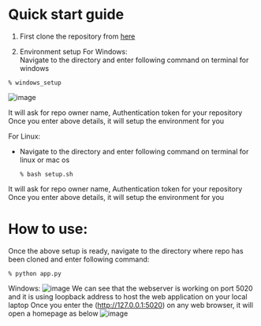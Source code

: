 # Quick start guide
1. First clone the repository from [here](https://github.com/psvkaushik/Group50_Proj2/tree/main)

2. Environment setup 
  For Windows:  
  Navigate to the directory and enter following command on terminal for windows  
  ```
  % windows_setup
  ```
  ![image](https://github.com/psvkaushik/Group50_Proj2/assets/111774368/c7f98695-d969-42bc-af37-b63d0f398124)

  It will ask for repo owner name, Authentication token for your repository  
  Once you enter above details, it will setup the environment for you
  
  For Linux:  
  - Navigate to the directory and enter following command on terminal for linux or mac os  
    ``` 
    % bash setup.sh
    ```
  It will ask for repo owner name, Authentication token for your repository  
  Once you enter above details, it will setup the environment for you

# How to use:
Once the above setup is ready, navigate to the directory where repo has been cloned and enter following command:
```
% python app.py
```
Windows:
![image](https://github.com/psvkaushik/Group50_Proj2/assets/111774368/41a0ec9f-c1e1-4433-ae84-5580a90cfe93)
We can see that the webserver is working on port 5020 and it is using loopback address to host the web application on your local laptop
Once you enter the (http://127.0.0.1:5020) on any web browser, it will open a homepage as below
![image](https://github.com/psvkaushik/Group50_Proj2/assets/111774368/7582080b-be94-4b54-8fed-b99385c09ba0)



